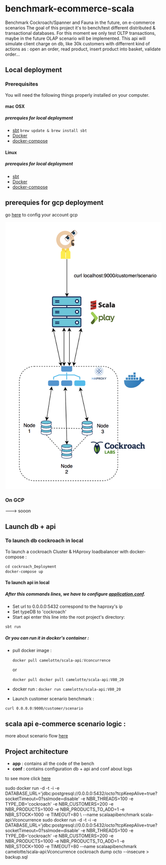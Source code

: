 # benchmark-ecommerce-scala
Benchmark Cockroach/Spanner and Fauna in the future, on e-commerce scenarios
The goal of this project it's to bench/test different distributed & transactional databases.
For this moment we only test OLTP transactions, maybe in the future OLAP scenario will be implemented.
This api will simulate client charge on db, like 30k customers with differrent kind of actions 
as : open an order, read product, insert product into basket, validate order...

## Local deployment

### Prerequisites

You will need the following things properly installed on your computer.


#### mac OSX
##### prerequies for local deployment
* [sbt](https://www.scala-sbt.org/1.x/docs/Installing-sbt-on-Mac.html)
`brew update & brew install sbt` 
* [Docker](https://docs.docker.com/docker-for-mac/install/) 
* [docker-compose](https://docs.docker.com/compose/install/) 

#### Linux
##### prerequies for local deployment
* [sbt](https://www.scala-sbt.org/0.13/docs/Installing-sbt-on-Linux.html) 
* [Docker](https://docs.docker.com/install/linux/docker-ce/ubuntu/) 
* [docker-compose](https://docs.docker.com/compose/install/) 



prerequies for gcp deployment
-
go [here](docs/gcp-configs.md) to config your account gcp

![alt text](public/images/global_stack_cockroach_local.png "global stack")

### On GCP 
 ---> sooon
 
## Launch db + api
### To launch db cockroach in local

To launch a cockroach Cluster & HAproxy loadbalancer with docker-compose :

```
cd cockroach_Deployment
docker-compose up
```
#### To launch api in local


##### After this commands lines, we have to configure [application.conf](conf/application.conf).
* Set url to 0.0.0.0:5432 correspond to the haproxy's ip 
* Set typeDB to 'cockroach'
* Start api enter this line into the root project's directory:
```
sbt run
``` 

##### Or you can run it in docker's container :

* pull docker image : 
    
    ``
    docker pull camelotte/scala-api:Vconcurrence 
    ``
    
    or 
    
    ``docker pull docker pull camelotte/scala-api:V80_20 
      ``
* docker run : 
``
docker run camelotte/scala-api:V80_20 
``

* Launch customer scenario benchmark : 
```
curl 0.0.0.0:9000/customer/scenario
```




## scala api e-commerce scenario logic :


more about scenario flow [here](docs/api-scenario-logic.md)

Project architecture 
-

* **app** : contains all the code of the bench
* **conf** : contains configuration db + api and conf about logs

to see more click [here](docs/archi-code.md)


sudo docker run -d -t -i -e DATABASE_URL='jdbc:postgresql://0.0.0.0:5432/octo?tcpKeepAlive=true?socketTimeout=0?sslmode=disable' \-e NBR_THREADS=100 \-e TYPE_DB='cockroach' \-e NBR_CUSTOMERS=200 \-e NBR_PRODUCTS=1000 \-e NBR_PRODUCTS_TO_ADD=1 \-e NBR_STOCK=1000 \-e TIMEOUT=80 \ --name scalaapibenchmark scala-api:Vconcurrence
sudo docker run -d -t -i -e DATABASE_URL='jdbc:postgresql://0.0.0.0:5432/octo?tcpKeepAlive=true?socketTimeout=0?sslmode=disable' \-e NBR_THREADS=100 \-e TYPE_DB='cockroach' \-e NBR_CUSTOMERS=200 \-e NBR_PRODUCTS=1000 \-e NBR_PRODUCTS_TO_ADD=1 \-e NBR_STOCK=1000 \-e TIMEOUT=80 --name scalaapibenchmark camelotte/scala-api:Vconcurrence
cockroach dump octo --insecure > backup.sql